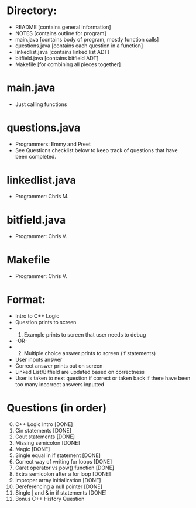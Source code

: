 # Directory:
- README [contains general information]
- NOTES [contains outline for program]
- main.java [contains body of program, mostly function calls]
- questions.java [contains each question in a function]
- linkedlist.java [contains linked list ADT]
- bitfield.java [contains bitfield ADT]
- Makefile [for combining all pieces together]

#  main.java
- Just calling functions

# questions.java
- Programmers: Emmy and Preet
- See Questions checklist below to keep track of questions that have been completed.

# linkedlist.java
- Programmer: Chris M.

# bitfield.java
- Programmer: Chris V.

# Makefile
- Programmer: Chris V.

# Format:
- Intro to C++ Logic
- Question prints to screen
- 1) Example prints to screen that user needs to debug
- -OR-
- 2) Multiple choice answer prints to screen (if statements)
- User inputs answer 
- Correct answer prints out on screen
- Linked List/Bitfield are updated based on correctness
- User is taken to next question if correct or taken back if there have been too many incorrect answers inputted

# Questions (in order)
0. C++ Logic Intro [DONE]
1. Cin statements [DONE]
2. Cout statements [DONE]
3. Missing semicolon [DONE]
4. Magic [DONE]
5. Single equal in if statement [DONE]
6. Correct way of writing for loops [DONE]
7. Caret operator vs pow() function [DONE]
8. Extra semicolon after a for loop [DONE]
9. Improper array initialization [DONE]
10. Dereferencing a null pointer [DONE]
11. Single | and & in if statements [DONE]
12. Bonus C++ History Question
